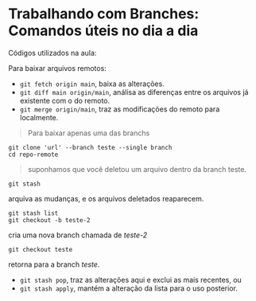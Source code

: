 # Trabalhando com Branches: Comandos úteis no dia a dia
Códigos utilizados na aula:

Para baixar arquivos remotos:
- `git fetch origin main`, baixa as alterações.
- `git diff main origin/main`, análisa as diferenças entre os arquivos já existente com o do remoto.
- `git merge origin/main`, traz as modificações do remoto para localmente.

> Para baixar apenas uma das branchs
````
git clone 'url' --branch teste --single branch
cd repo-remote
````
> suponhamos que você deletou um arquivo dentro da branch teste.
````
git stash
````
arquiva as mudanças, e os arquivos deletados reaparecem.
````
git stash list
git checkout -b teste-2
````
cria uma nova branch chamada de _teste-2_
````
git checkout teste
````
retorna para a branch _teste_.
- `git stash pop`, traz as alterações aqui e exclui as mais recentes, ou 
- `git stash apply`, mantém a alteração da lista para o uso posterior.
